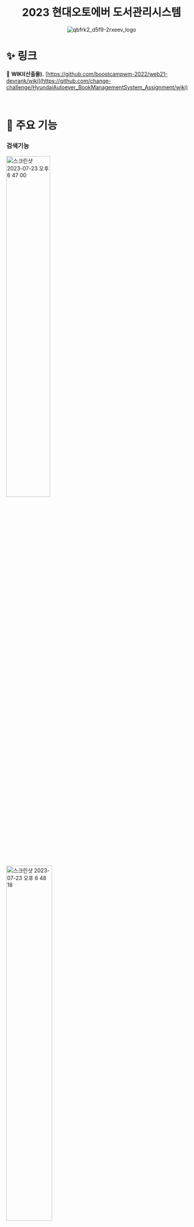 <div align="center">  
<h1> 2023 현대오토에버 도서관리시스템 </h1>
  
![qbfrk2_d5f9-2rxeev_logo](https://github.com/change-challenge/HyundaiAutoever_BookManagementSystem_Assignment/assets/59588256/749004e0-3ffd-4c31-b395-193f7aba8715)

</div>
  
# ✨ 링크
📌 **WIKI(산출물).** [https://github.com/boostcampwm-2022/web21-devrank/wiki](https://github.com/change-challenge/HyundaiAutoever_BookManagementSystem_Assignment/wiki)

<br/>

# 🚀 주요 기능

### 검색기능
<img width="48%" alt="스크린샷 2023-07-23 오후 6 47 00" src="https://github.com/change-challenge/HyundaiAutoever_BookManagementSystem_Assignment/assets/59588256/65a11e5d-c3ad-4ccd-adb4-581265e0bbdb">
&nbsp;&nbsp;
<img width="49%" alt="스크린샷 2023-07-23 오후 6 48 18" src="https://github.com/change-challenge/HyundaiAutoever_BookManagementSystem_Assignment/assets/59588256/7f538413-c5a5-474f-83b9-696457d6cb86">

- **도서명에 따른 검색**
- **카테고리로 검색**
- **검색 후 필터링(정확도순 / 발행일순 / 인기순)**

### 대출기능

![Jul-23-2023 18-50-47](https://github.com/change-challenge/HyundaiAutoever_BookManagementSystem_Assignment/assets/59588256/e9b20d4a-31bd-485f-9491-e0bf9d281222)

- **한 도서에 대해 7일 대출**
- **현재 대출중인 도서 대출 불가**
- **멤버당 3권 대출 가능**

### 반납 & 연장기능
![Jul-23-2023 18-53-03](https://github.com/change-challenge/HyundaiAutoever_BookManagementSystem_Assignment/assets/59588256/c139bdd2-41d9-435f-bb84-c8b01f21171c)
![Jul-23-2023 18-55-09](https://github.com/change-challenge/HyundaiAutoever_BookManagementSystem_Assignment/assets/59588256/de692a13-5993-4d55-89f2-532423a431ff)

- **대출 중인 도서 반납**
- **한번 대출할 떄 반납일 1일 이내 연장가능**


### 희망도서 신청기능
![Jul-23-2023 18-58-51](https://github.com/change-challenge/HyundaiAutoever_BookManagementSystem_Assignment/assets/59588256/1994b1ce-e76f-4a3c-b3ff-1b7d4424803d)
![Jul-23-2023 18-58-36](https://github.com/change-challenge/HyundaiAutoever_BookManagementSystem_Assignment/assets/59588256/f1a43790-4079-4477-87b6-cc9bfa96a493)

- **알라딘API로 희망도서 정보 수집**

### 관리자 페이지 - 회원 관리
![Jul-23-2023 19-00-56](https://github.com/change-challenge/HyundaiAutoever_BookManagementSystem_Assignment/assets/59588256/9f853501-bc15-497d-9b29-71c61d9f8237)

- **멤버 권한 변경**

### 관리자 페이지 - 대출 관리
![Jul-23-2023 19-01-50](https://github.com/change-challenge/HyundaiAutoever_BookManagementSystem_Assignment/assets/59588256/c56a1ec4-bf97-47a0-89e5-f0392d1b3e10)

- **멤버의 대출 반납**

### 관리자 페이지 - 도서 관리
![Jul-23-2023 19-03-22](https://github.com/change-challenge/HyundaiAutoever_BookManagementSystem_Assignment/assets/59588256/57c971f2-1e4c-41cf-a904-149c1d0ab497)
![Jul-23-2023 19-03-00](https://github.com/change-challenge/HyundaiAutoever_BookManagementSystem_Assignment/assets/59588256/179f0072-526b-485c-a4d9-33703ef5d10a)

- **도서 수량 변경 및 삭제 기능**

### 관리자 페이지 - 신청 도서 관리
![Jul-23-2023 19-05-38](https://github.com/change-challenge/HyundaiAutoever_BookManagementSystem_Assignment/assets/59588256/37886191-b23c-43fd-87f5-3e16eaddb138)
![Jul-23-2023 19-05-56](https://github.com/change-challenge/HyundaiAutoever_BookManagementSystem_Assignment/assets/59588256/d5a23f22-04c6-457c-9728-368e1426a5bb)

- **신청 도서 수락 후 도서 추가 기능**
- **신청 도서 반려 기능**

# 🛠 기술스택
<div align="center">  
  
![Group 11 (1)](https://github.com/change-challenge/HyundaiAutoever_BookManagementSystem_Assignment/assets/59588256/986fb021-05f7-4de7-9782-1f6a260496bb)

</div>

# 🏗 시스템 아키텍쳐
<div align="center">  
  
![Group 10](https://github.com/change-challenge/HyundaiAutoever_BookManagementSystem_Assignment/assets/59588256/8d395d94-bb3a-47c1-8b13-797740b1deed)

</div>
